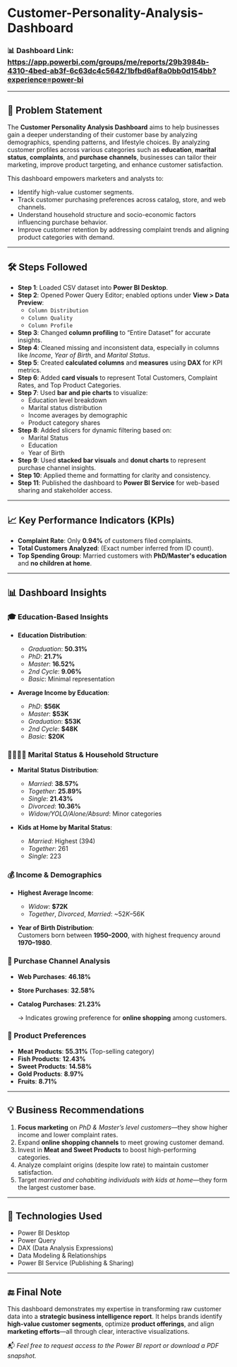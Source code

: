 # Customer-Personality-Analysis-Dashboard

### 📊 Dashboard Link: https://app.powerbi.com/groups/me/reports/29b3984b-4310-4bed-ab3f-6c63dc4c5642/1bfbd6af8a0bb0d154bb?experience=power-bi

---

## 🧩 Problem Statement

The **Customer Personality Analysis Dashboard** aims to help businesses gain a deeper understanding of their customer base by analyzing demographics, spending patterns, and lifestyle choices. By analyzing customer profiles across various categories such as **education**, **marital status**, **complaints**, and **purchase channels**, businesses can tailor their marketing, improve product targeting, and enhance customer satisfaction.

This dashboard empowers marketers and analysts to:
- Identify high-value customer segments.
- Track customer purchasing preferences across catalog, store, and web channels.
- Understand household structure and socio-economic factors influencing purchase behavior.
- Improve customer retention by addressing complaint trends and aligning product categories with demand.

---

## 🛠️ Steps Followed

- **Step 1**: Loaded CSV dataset into **Power BI Desktop**.
- **Step 2**: Opened Power Query Editor; enabled options under **View > Data Preview**:
  - `Column Distribution`
  - `Column Quality`
  - `Column Profile`
- **Step 3**: Changed **column profiling** to “Entire Dataset” for accurate insights.
- **Step 4**: Cleaned missing and inconsistent data, especially in columns like *Income*, *Year of Birth*, and *Marital Status*.
- **Step 5**: Created **calculated columns** and **measures** using **DAX** for KPI metrics.
- **Step 6**: Added **card visuals** to represent Total Customers, Complaint Rates, and Top Product Categories.
- **Step 7**: Used **bar and pie charts** to visualize:
  - Education level breakdown
  - Marital status distribution
  - Income averages by demographic
  - Product category shares
- **Step 8**: Added slicers for dynamic filtering based on:
  - Marital Status
  - Education
  - Year of Birth
- **Step 9**: Used **stacked bar visuals** and **donut charts** to represent purchase channel insights.
- **Step 10**: Applied theme and formatting for clarity and consistency.
- **Step 11**: Published the dashboard to **Power BI Service** for web-based sharing and stakeholder access.

---

## 📈 Key Performance Indicators (KPIs)

- **Complaint Rate**: Only **0.94%** of customers filed complaints.
- **Total Customers Analyzed**: (Exact number inferred from ID count).
- **Top Spending Group**: Married customers with **PhD/Master's education** and **no children at home**.

---

## 📊 Dashboard Insights

### 🎓 Education-Based Insights
- **Education Distribution**:
  - *Graduation*: **50.31%**
  - *PhD*: **21.7%**
  - *Master*: **16.52%**
  - *2nd Cycle*: **9.06%**
  - *Basic*: Minimal representation

- **Average Income by Education**:
  - *PhD*: **$56K**
  - *Master*: **$53K**
  - *Graduation*: **$53K**
  - *2nd Cycle*: **$48K**
  - *Basic*: **$20K**

### 👨‍👩‍👧‍👦 Marital Status & Household Structure
- **Marital Status Distribution**:
  - *Married*: **38.57%**
  - *Together*: **25.89%**
  - *Single*: **21.43%**
  - *Divorced*: **10.36%**
  - *Widow/YOLO/Alone/Absurd*: Minor categories

- **Kids at Home by Marital Status**:
  - *Married*: Highest (394)
  - *Together*: 261
  - *Single*: 223

### 💰 Income & Demographics
- **Highest Average Income**:  
  - *Widow*: **$72K**
  - *Together*, *Divorced*, *Married*: ~$52K–$56K

- **Year of Birth Distribution**:  
  Customers born between **1950–2000**, with highest frequency around **1970–1980**.

### 🛒 Purchase Channel Analysis
- **Web Purchases**: **46.18%**
- **Store Purchases**: **32.58%**
- **Catalog Purchases**: **21.23%**

  → Indicates growing preference for **online shopping** among customers.

### 🧃 Product Preferences
- **Meat Products**: **55.31%** (Top-selling category)
- **Fish Products**: **12.43%**
- **Sweet Products**: **14.58%**
- **Gold Products**: **8.97%**
- **Fruits**: **8.71%**

---

## 💡 Business Recommendations

1. **Focus marketing** on *PhD & Master’s level customers*—they show higher income and lower complaint rates.
2. Expand **online shopping channels** to meet growing customer demand.
3. Invest in **Meat and Sweet Products** to boost high-performing categories.
4. Analyze complaint origins (despite low rate) to maintain customer satisfaction.
5. Target *married and cohabiting individuals with kids at home*—they form the largest customer base.

---

## 📂 Technologies Used

- Power BI Desktop  
- Power Query  
- DAX (Data Analysis Expressions)  
- Data Modeling & Relationships  
- Power BI Service (Publishing & Sharing)

---

## 🔚 Final Note

This dashboard demonstrates my expertise in transforming raw customer data into a **strategic business intelligence report**. It helps brands identify **high-value customer segments**, optimize **product offerings**, and align **marketing efforts**—all through clear, interactive visualizations.

📬 *Feel free to request access to the Power BI report or download a PDF snapshot.*
